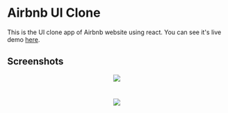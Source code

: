 # Airbnb UI Clone
This is the UI clone app of Airbnb website using react.
You can see it's live demo [here](https://airbnb-ui-clone.netlify.app/).
## Screenshots

<p align="center">
  <img  src="https://user-images.githubusercontent.com/68532008/91637987-f994e700-ea2b-11ea-8f2f-2b29752b2546.jpg">
</p>

#
<p align="center">
  <img  src="https://user-images.githubusercontent.com/68532008/91638039-57293380-ea2c-11ea-97b5-db1d9f960151.png">
</p>
